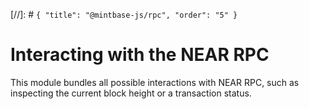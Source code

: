 [//]: # `{ "title": "@mintbase-js/rpc", "order": "5" }`

# Interacting with the NEAR RPC

This module bundles all possible interactions with NEAR RPC, such as inspecting
the current block height or a transaction status.
